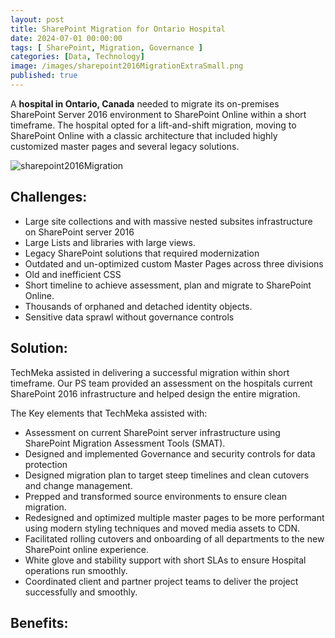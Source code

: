 ```yaml
---
layout: post
title: SharePoint Migration for Ontario Hospital
date: 2024-07-01 00:00:00
tags: [ SharePoint, Migration, Governance ]
categories: [Data, Technology]
image: /images/sharepoint2016MigrationExtraSmall.png
published: true
---
```


A **hospital in Ontario, Canada** needed to migrate its on-premises SharePoint Server 2016 environment to SharePoint Online within a short timeframe. <!--more--> The hospital opted for a lift-and-shift migration, moving to SharePoint Online with a classic architecture that included highly customized master pages and several legacy solutions.

![sharepoint2016Migration][1]
## Challenges:
- Large site collections and with massive nested subsites infrastructure on SharePoint server 2016
- Large Lists and libraries with large views.
- Legacy SharePoint solutions that required modernization
- Outdated and un-optimized custom Master Pages across three divisions
- Old and inefficient CSS
- Short timeline to achieve assessment, plan and migrate to SharePoint Online.
- Thousands of orphaned and detached identity objects.
- Sensitive data sprawl without governance controls

## Solution:
TechMeka assisted in delivering a successful migration within short timeframe. Our PS team provided an assessment on the hospitals current SharePoint 2016 infrastructure and helped design the entire migration. 

The Key elements that TechMeka assisted with:
- Assessment on current SharePoint server infrastructure using SharePoint Migration Assessment Tools (SMAT).
- Designed and implemented Governance and security controls for data protection
- Designed migration plan to target steep timelines and clean cutovers and change management.
- Prepped and transformed source environments to ensure clean migration.
- Redesigned and optimized multiple master pages to be more performant using modern styling techniques and moved media assets to CDN.
- Facilitated rolling cutovers and onboarding of all departments to the new SharePoint online experience.
- White glove and stability support with short SLAs to ensure Hospital operations run smoothly.
- Coordinated client and partner project teams to deliver the project successfully and smoothly.


## Benefits:


 [1]: /images/sharepoint2016Migration.png